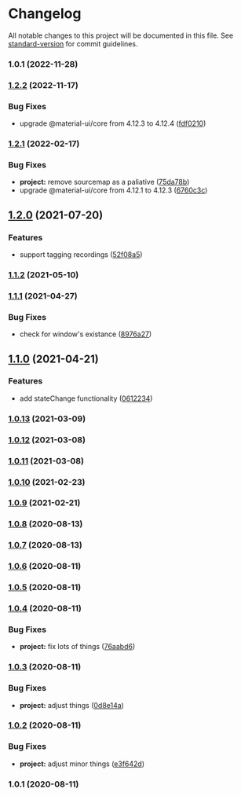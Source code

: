 # Changelog

All notable changes to this project will be documented in this file. See [standard-version](https://github.com/conventional-changelog/standard-version) for commit guidelines.

### 1.0.1 (2022-11-28)

### [1.2.2](https://github.com/olavoparno/react-use-rapid7/compare/v1.2.1...v1.2.2) (2022-11-17)


### Bug Fixes

* upgrade @material-ui/core from 4.12.3 to 4.12.4 ([fdf0210](https://github.com/olavoparno/react-use-rapid7/commit/fdf0210dfcd5d833a3d65f5e922dc46d90d6209c))

### [1.2.1](https://github.com/olavoparno/react-use-rapid7/compare/v1.2.0...v1.2.1) (2022-02-17)


### Bug Fixes

* **project:** remove sourcemap as a paliative ([75da78b](https://github.com/olavoparno/react-use-rapid7/commit/75da78b4fb50a415c90d878117df8d2c1d27feda))
* upgrade @material-ui/core from 4.12.1 to 4.12.3 ([6760c3c](https://github.com/olavoparno/react-use-rapid7/commit/6760c3c387e0f12718bfcdc7ef32b93850fedea8))

## [1.2.0](https://github.com/olavoparno/react-use-rapid7/compare/v1.1.2...v1.2.0) (2021-07-20)


### Features

* support tagging recordings ([52f08a5](https://github.com/olavoparno/react-use-rapid7/commit/52f08a549bf0e2e2f32e96e9fc919fa94a574800))

### [1.1.2](https://github.com/olavoparno/react-use-rapid7/compare/v1.1.1...v1.1.2) (2021-05-10)

### [1.1.1](https://github.com/olavoparno/react-use-rapid7/compare/v1.1.0...v1.1.1) (2021-04-27)


### Bug Fixes

* check for window's existance ([8976a27](https://github.com/olavoparno/react-use-rapid7/commit/8976a27b7d027bed7ed7b5c4a1ffccd4781ffefd))

## [1.1.0](https://github.com/olavoparno/react-use-rapid7/compare/v1.0.13...v1.1.0) (2021-04-21)


### Features

* add stateChange functionality ([0612234](https://github.com/olavoparno/react-use-rapid7/commit/0612234774e1073e439363c0fd6f71308b5dd15a))

### [1.0.13](https://github.com/olavoparno/react-use-rapid7/compare/v1.0.12...v1.0.13) (2021-03-09)

### [1.0.12](https://github.com/olavoparno/react-use-rapid7/compare/v1.0.11...v1.0.12) (2021-03-08)

### [1.0.11](https://github.com/olavoparno/react-use-rapid7/compare/v1.0.10...v1.0.11) (2021-03-08)

### [1.0.10](https://github.com/olavoparno/react-use-rapid7/compare/v1.0.9...v1.0.10) (2021-02-23)

### [1.0.9](https://github.com/olavoparno/react-use-rapid7/compare/v1.0.8...v1.0.9) (2021-02-21)

### [1.0.8](https://github.com/olavoparno/react-use-rapid7/compare/v1.0.7...v1.0.8) (2020-08-13)

### [1.0.7](https://github.com/olavoparno/react-use-rapid7/compare/v1.0.6...v1.0.7) (2020-08-13)

### [1.0.6](https://github.com/olavoparno/react-use-rapid7/compare/v1.0.5...v1.0.6) (2020-08-11)

### [1.0.5](https://github.com/olavoparno/react-use-rapid7/compare/v1.0.4...v1.0.5) (2020-08-11)

### [1.0.4](https://github.com/olavoparno/react-use-rapid7/compare/v1.0.3...v1.0.4) (2020-08-11)


### Bug Fixes

* **project:** fix lots of things ([76aabd6](https://github.com/olavoparno/react-use-rapid7/commit/76aabd67e9b51b8a75cf4f3925a455de1271bddc))

### [1.0.3](https://github.com/olavoparno/react-use-rapid7/compare/v1.0.2...v1.0.3) (2020-08-11)


### Bug Fixes

* **project:** adjust things ([0d8e14a](https://github.com/olavoparno/react-use-rapid7/commit/0d8e14a537a40681877cd0c6aefe6e95232c85d2))

### [1.0.2](https://github.com/olavoparno/react-use-rapid7/compare/v1.0.1...v1.0.2) (2020-08-11)


### Bug Fixes

* **project:** adjust minor things ([e3f642d](https://github.com/olavoparno/react-use-rapid7/commit/e3f642d5176e0346b2592c3e7a7aeadfe18348e6))

### 1.0.1 (2020-08-11)
